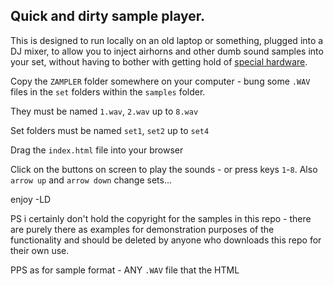 ## Quick and dirty sample player.

This is designed to run locally on an old laptop or something, plugged into a DJ mixer, to allow you to inject airhorns and other dumb sound samples into your set, without having to bother with getting hold of [special hardware](https://www.akaipro.com/mpx-8.html).

Copy the `ZAMPLER` folder somewhere on your computer - bung some `.WAV` files in the `set` folders within the `samples` folder.

They must be named `1.wav`, `2.wav` up to `8.wav`

Set folders must be named `set1`, `set2` up to `set4`

Drag the `index.html` file into your browser

Click on the buttons on screen to play the sounds - or press keys `1`-`8`. Also `arrow up` and `arrow down` change sets...

enjoy
-LD

PS i certainly don't hold the copyright for the samples in this repo - there are purely there as examples for demonstration purposes of the functionality and should be deleted by anyone who downloads this repo for their own use.

PPS as for sample format - ANY `.WAV` file that the HTML <audio> tag will play should work...

